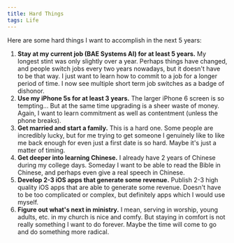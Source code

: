 ```yaml
---
title: Hard Things
tags: Life
---
```


Here are some hard things I want to accomplish in the next 5 years:

1. **Stay at my current job (BAE Systems AI) for at least 5 years.** My longest stint was only slightly over a year.
Perhaps things have changed, and people switch jobs every two years nowadays, but it doesn't have to be that way. I just want
to learn how to commit to a job for a longer period of time. I now see multiple short term job switches as a badge of dishonor.
1. **Use my iPhone 5s for at least 3 years.** The larger iPhone 6 screen is so tempting... But at the same time
upgrading is a sheer waste of money. Again, I want to learn commitment as well as contentment (unless the phone breaks).
1. **Get married and start a family.** This is a hard one. Some people are incredibly lucky, but for me trying to get someone I genuinely
like to like me back enough for even just a first date is so hard. Maybe it's just a matter of timing.
1. **Get deeper into learning Chinese.** I already have 2 years of Chinese during my college days. Someday I want to be able to read the Bible in Chinese, and perhaps even give a real speech in Chinese.
1. **Develop 2-3 iOS apps that generate some revenue.** Publish 2-3 high quality iOS apps that are able to generate some revenue. Doesn't
have to be too complicated or complex, but definitely apps which I would use myself.
1. **Figure out what's next in ministry.** I mean, serving in worship, young adults, etc. in my church is nice and comfy. But
staying in comfort is not really something I want to do forever. Maybe the time will come to go and do something more radical.
